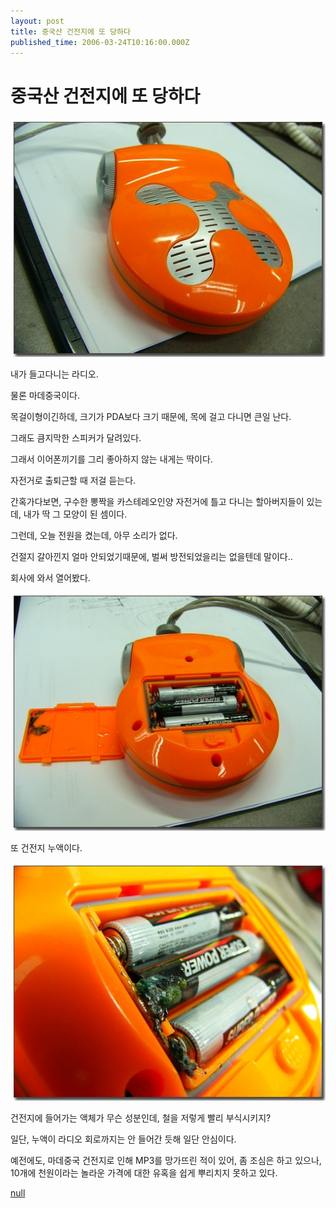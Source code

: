 ```yaml
---
layout: post
title: 중국산 건전지에 또 당하다
published_time: 2006-03-24T10:16:00.000Z
---
```


# 중국산 건전지에 또 당하다


![](../pds/200902/04/80/a0109780_4989788d55288.jpg)

내가 들고다니는 라디오.

물론 마데중국이다.

목걸이형이긴하데, 크기가 PDA보다 크기 때문에, 목에 걸고 다니면 큰일 난다.

그래도 큼지막한 스피커가 달려있다.

그래서 이어폰끼기를 그리 좋아하지 않는 내게는 딱이다.

자전거로 출퇴근할 때 저걸 듣는다.

간혹가다보면, 구수한 뽕짝을 카스테레오인양 자전거에 틀고 다니는 할아버지들이 있는데, 내가 딱 그 모양이 된 셈이다.

그런데, 오늘 전원을 켰는데, 아무 소리가 없다.

건절지 갈아낀지 얼마 안되었기때문에, 벌써 방전되었을리는 없을텐데 말이다..

회사에 와서 열어봤다.

![](../pds/200902/04/80/a0109780_4989788d63931.jpg)

또 건전지 누액이다.

![](../pds/200902/04/80/a0109780_4989788d73448.jpg)

건전지에 들어가는 액체가 무슨 성분인데, 철을 저렇게 빨리 부식시키지?

일단, 누액이 라디오 회로까지는 안 들어간 듯해 일단 안심이다.

예전에도, 마데중국 건전지로 인해 MP3를 망가뜨린 적이 있어, 좀 조심은 하고 있으나, 10개에 천원이라는 놀라운 가격에 대한 유혹을 쉽게 뿌리치지 못하고 있다.

[null](../6166676.html#6166676_1)

